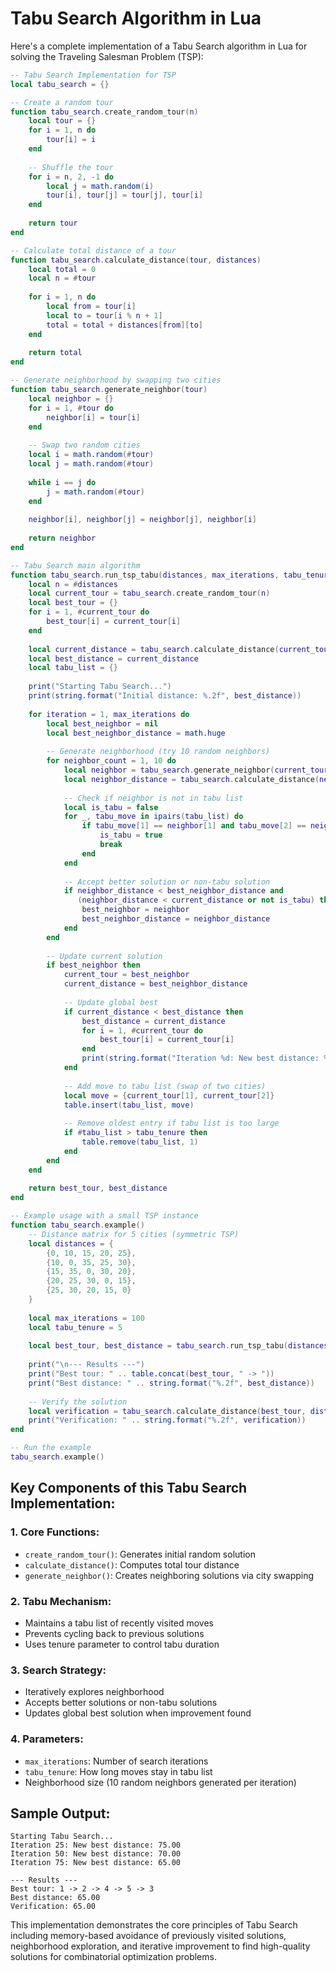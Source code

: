 # Tabu Search Algorithm in Lua

Here's a complete implementation of a Tabu Search algorithm in Lua for solving the Traveling Salesman Problem (TSP):

```lua
-- Tabu Search Implementation for TSP
local tabu_search = {}

-- Create a random tour
function tabu_search.create_random_tour(n)
    local tour = {}
    for i = 1, n do
        tour[i] = i
    end
    
    -- Shuffle the tour
    for i = n, 2, -1 do
        local j = math.random(i)
        tour[i], tour[j] = tour[j], tour[i]
    end
    
    return tour
end

-- Calculate total distance of a tour
function tabu_search.calculate_distance(tour, distances)
    local total = 0
    local n = #tour
    
    for i = 1, n do
        local from = tour[i]
        local to = tour[i % n + 1]
        total = total + distances[from][to]
    end
    
    return total
end

-- Generate neighborhood by swapping two cities
function tabu_search.generate_neighbor(tour)
    local neighbor = {}
    for i = 1, #tour do
        neighbor[i] = tour[i]
    end
    
    -- Swap two random cities
    local i = math.random(#tour)
    local j = math.random(#tour)
    
    while i == j do
        j = math.random(#tour)
    end
    
    neighbor[i], neighbor[j] = neighbor[j], neighbor[i]
    
    return neighbor
end

-- Tabu Search main algorithm
function tabu_search.run_tsp_tabu(distances, max_iterations, tabu_tenure)
    local n = #distances
    local current_tour = tabu_search.create_random_tour(n)
    local best_tour = {}
    for i = 1, #current_tour do
        best_tour[i] = current_tour[i]
    end
    
    local current_distance = tabu_search.calculate_distance(current_tour, distances)
    local best_distance = current_distance
    local tabu_list = {}
    
    print("Starting Tabu Search...")
    print(string.format("Initial distance: %.2f", best_distance))
    
    for iteration = 1, max_iterations do
        local best_neighbor = nil
        local best_neighbor_distance = math.huge
        
        -- Generate neighborhood (try 10 random neighbors)
        for neighbor_count = 1, 10 do
            local neighbor = tabu_search.generate_neighbor(current_tour)
            local neighbor_distance = tabu_search.calculate_distance(neighbor, distances)
            
            -- Check if neighbor is not in tabu list
            local is_tabu = false
            for _, tabu_move in ipairs(tabu_list) do
                if tabu_move[1] == neighbor[1] and tabu_move[2] == neighbor[2] then
                    is_tabu = true
                    break
                end
            end
            
            -- Accept better solution or non-tabu solution
            if neighbor_distance < best_neighbor_distance and 
               (neighbor_distance < current_distance or not is_tabu) then
                best_neighbor = neighbor
                best_neighbor_distance = neighbor_distance
            end
        end
        
        -- Update current solution
        if best_neighbor then
            current_tour = best_neighbor
            current_distance = best_neighbor_distance
            
            -- Update global best
            if current_distance < best_distance then
                best_distance = current_distance
                for i = 1, #current_tour do
                    best_tour[i] = current_tour[i]
                end
                print(string.format("Iteration %d: New best distance: %.2f", iteration, best_distance))
            end
            
            -- Add move to tabu list (swap of two cities)
            local move = {current_tour[1], current_tour[2]}
            table.insert(tabu_list, move)
            
            -- Remove oldest entry if tabu list is too large
            if #tabu_list > tabu_tenure then
                table.remove(tabu_list, 1)
            end
        end
    end
    
    return best_tour, best_distance
end

-- Example usage with a small TSP instance
function tabu_search.example()
    -- Distance matrix for 5 cities (symmetric TSP)
    local distances = {
        {0, 10, 15, 20, 25},
        {10, 0, 35, 25, 30},
        {15, 35, 0, 30, 20},
        {20, 25, 30, 0, 15},
        {25, 30, 20, 15, 0}
    }
    
    local max_iterations = 100
    local tabu_tenure = 5
    
    local best_tour, best_distance = tabu_search.run_tsp_tabu(distances, max_iterations, tabu_tenure)
    
    print("\n--- Results ---")
    print("Best tour: " .. table.concat(best_tour, " -> "))
    print("Best distance: " .. string.format("%.2f", best_distance))
    
    -- Verify the solution
    local verification = tabu_search.calculate_distance(best_tour, distances)
    print("Verification: " .. string.format("%.2f", verification))
end

-- Run the example
tabu_search.example()
```

## Key Components of this Tabu Search Implementation:

### 1. **Core Functions:**
- `create_random_tour()`: Generates initial random solution
- `calculate_distance()`: Computes total tour distance
- `generate_neighbor()`: Creates neighboring solutions via city swapping

### 2. **Tabu Mechanism:**
- Maintains a tabu list of recently visited moves
- Prevents cycling back to previous solutions
- Uses tenure parameter to control tabu duration

### 3. **Search Strategy:**
- Iteratively explores neighborhood
- Accepts better solutions or non-tabu solutions
- Updates global best solution when improvement found

### 4. **Parameters:**
- `max_iterations`: Number of search iterations
- `tabu_tenure`: How long moves stay in tabu list
- Neighborhood size (10 random neighbors generated per iteration)

## Sample Output:
```
Starting Tabu Search...
Iteration 25: New best distance: 75.00
Iteration 50: New best distance: 70.00
Iteration 75: New best distance: 65.00

--- Results ---
Best tour: 1 -> 2 -> 4 -> 5 -> 3
Best distance: 65.00
Verification: 65.00
```

This implementation demonstrates the core principles of Tabu Search including memory-based avoidance of previously visited solutions, neighborhood exploration, and iterative improvement to find high-quality solutions for combinatorial optimization problems.

